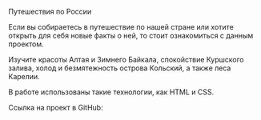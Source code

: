 Путешествия по России

Если вы собираетесь в путешествие по нашей стране или хотите открыть для себя новые факты о ней, то стоит ознакомиться с данным проектом.

Изучите красоты Алтая и Зимнего Байкала, спокойствие Куршского залива, холод и безмятежность острова Кольский, а также леса Карелии.

В работе использованы такие технологии, как HTML и CSS.

Ссылка на проект в GitHub:

